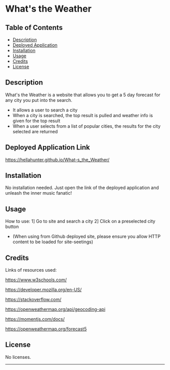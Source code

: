 # What's the Weather

## Table of Contents

- [Description](#description)
- [Deployed Application](#deployed-application)
- [Installation](#installation)
- [Usage](#usage)
- [Credits](#credits)
- [License](#license)

## Description

What's the Weather is a website that allows you to get a 5 day forecast for any city you put into the search. 

- It allows a user to search a city 
- When a city is searched, the top result is pulled and weather info is given for the top result
- When a user selects from a list of popular cities, the results for the city selected are returned

## Deployed Application Link

https://hellahunter.github.io/What-s_the_Weather/

## Installation

No installation needed. Just open the link of the deployed application and unleash the inner music fanatic!

## Usage

How to use:
1] Go to site and search a city
2] Click on a preselected city button
- (When using from Github deployed site, please ensure you allow HTTP content to be loaded for site-seetings)

## Credits

Links of resources used:

https://www.w3schools.com/

https://developer.mozilla.org/en-US/

https://stackoverflow.com/

https://openweathermap.org/api/geocoding-api

https://momentjs.com/docs/

https://openweathermap.org/forecast5

## License

No licenses.

---
